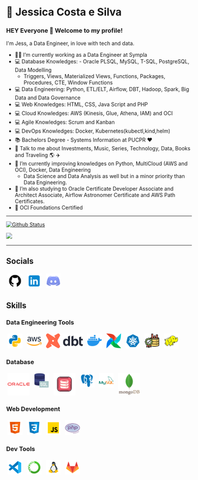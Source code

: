 # :sunflower:  Jessica Costa e Silva

### HEY Everyone 👋 Welcome to my profile!

I'm Jess, a Data Engineer, in love with tech and data.

- :office_worker: I’m currently working as a Data Engineer at Sympla
- :computer: Database Knowledges: - Oracle PLSQL, MySQL, T-SQL, PostgreSQL, Data Modelling
  - Triggers, Views, Materialized Views, Functions, Packages, Procedures, CTE, Window Functions
- :computer: Data Engineering: Python, ETL/ELT, Airflow, DBT, Hadoop, Spark, Big Data and Data Governance
- :computer: Web Knowledges: HTML, CSS, Java Script and PHP 
- :computer: Cloud Knowledges: AWS (Kinesis, Glue, Athena, IAM) and OCI
- :computer: Agile Knowledges: Scrum and Kanban
- :computer: DevOps Knowledges: Docker, Kubernetes(kubectl,kind,helm)
- :books: Bachelors Degree - Systems Information at PUCPR :heart: 
- 💬 Talk to me about Investments, Music, Series, Technology, Data, Books and Traveling :earth_americas: :airplane:
- 🌱 I’m currently improving knowledges on Python, MultiCloud (AWS and OCI), Docker, Data Engineering
  -  Data Science and Data Analysis as well but in a minor priority than Data Engineering.
- 🌱 I’m also studying to Oracle Certificate Developer Associate and Architect Associate, Airflow Astronomer Certificate and AWS Path Certificates. 
- 🌱 OCI Foundations Certified

---

  [![Github Status](https://github-readme-stats.vercel.app/api?username=jess197&show_icons=true&title_color=fff&icon_color=79ff97&text_color=9f9f9f&bg_color=151515)](https://github.com/jess197)
  
<a href="http://www.github.com/jess197"><img src="https://github-readme-streak-stats.herokuapp.com/?user=jess197&stroke=ffffff&background=171717&ring=green&fire=orange&currStreakNum=ffffff&currStreakLabel=green&sideNums=ffffff&sideLabels=ffffff&dates=ffffff&hide_border=true" /></a>

---

## Socials
<a href="https://www.github.com/jess197" target="_blank" rel="noopener noreferrer"><img src="./logos/github.png" alt="github" style="vertical-align:top; margin:4px; height:40px; width:40px"></a>
<a href="https://www.linkedin.com/in/jessicaccostaesilva/" target="_blank" rel="noopener noreferrer"><img src="./logos/linkedin.png" alt="linkedin" style="vertical-align:top; margin:4px; height:40px; width:40px"></a>
<a href="https://discord.com/users/263472119562633216" target="_blank" rel="noopener noreferrer"><img src="./logos/discord.png" alt="discord" style="vertical-align:top; margin:4px; height:40px; width:40px"></a>

## Skills

<div>
  
### Data Engineering Tools
<img src="./logos/python.png" alt="python" style="vertical-align:top; margin:4px; height:40px; width:40px">
<img src="./logos/aws.png" alt="aws" style="vertical-align:top; margin:4px; height:40px; width:40px">
<img src="./logos/dbt.png" alt="dbt" style="vertical-align:top; margin:4px; height:40px; width:100px">
<img src="./logos/docker.png" alt="docker" style="vertical-align:top; margin:4px; height:40px; width:40px">
<img src="./logos/airflow.png" alt="airflow" style="vertical-align:top; margin:4px; height:40px; width:40px">
<img src="./logos/k8s.png" alt="k8s" style="vertical-align:top; margin:4px; height:40px; width:40px">
<img src="./logos/data-quality.png" alt="data-quality" style="vertical-align:top; margin:4px; height:40px; width:40px">
<img src="./logos/hadoop.png" alt="hadoop" style="vertical-align:top; margin:4px; height:40px; width:40px">

### Database
<img src="./logos/oracle-logo.png" alt="oracle" style="vertical-align:top; margin:4px; height:60px; width:60px">
<img src="./logos/sql.png" alt="sql" style="vertical-align:top; margin:4px; height:40px; width:40px">
<img src="./logos/oracle-plsql.png" alt="plsql" style="vertical-align:top; margin:4px; height:60px; width:60px">
<img src="./logos/postgresql.png" alt="psql" style="vertical-align:top; margin:4px; height:40px; width:40px">
<img src="./logos/mysql.png" alt="mysql" style="vertical-align:top; margin:4px; height:40px; width:40px">
<img src="./logos/mongo.png" alt="mongoDB" style="vertical-align:top; margin:4px; height:60px; width:60px">

### Web Development 
<img src="./logos/html5.png" alt="html5" style="vertical-align:top; margin:4px; height:40px; width:40px">
<img src="./logos/css3.png" alt="css3" style="vertical-align:top; margin:4px; height:40px; width:40px">
<img src="./logos/js.png" alt="js" style="vertical-align:top; margin:4px; height:40px; width:40px">
<img src="./logos/php.png" alt="php" style="vertical-align:top; margin:4px; height:40px; width:40px">

### Dev Tools
<img src="./logos/vscode.png" alt="vscode" style="vertical-align:top; margin:4px; height:40px; width:40px">
<img src="./logos/anaconda.png" alt="anaconda" style="vertical-align:top; margin:4px; height:40px; width:40px">
<img src="./logos/linux.png" alt="linux" style="vertical-align:top; margin:4px; height:40px; width:40px">
<img src="./logos/gitlab.png" alt="gitlab" style="vertical-align:top; margin:4px; height:40px; width:40px">
<br>
</div>
  


